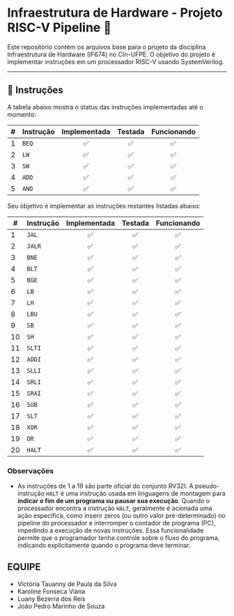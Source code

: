 # Infraestrutura de Hardware - Projeto RISC-V Pipeline 🚀

Este repositório contém os arquivos base para o projeto da disciplina Infraestrutura de Hardware (IF674) no CIn-UFPE. O objetivo do projeto é implementar instruções em um processador RISC-V usando SystemVerilog.

---

## 📝 Instruções

A tabela abaixo mostra o status das instruções implementadas até o momento:

| # | Instrução | Implementada | Testada | Funcionando |
|---|-----------|:-----------:|:-------:|:-----------:|
| 1 | `BEQ`     |     ✅     |   ✅   |     ✅     |
| 2 | `LW`      |     ✅     |   ✅   |     ✅     |
| 3 | `SW`      |     ✅     |   ✅   |     ✅     |
| 4 | `ADD`     |     ✅     |   ✅   |     ✅     |
| 5 | `AND`     |     ✅     |   ✅   |     ✅     |

Seu objetivo é implementar as instruções restantes listadas abaixo:

| #  | Instrução | Implementada | Testada | Funcionando |
|----|-----------|:------------:|:-------:|:-----------:|
| 1  | `JAL`     |      ✅      |    ✅    |      ✅      |
| 2  | `JALR`    |      ✅      |    ✅    |      ✅      |
| 3  | `BNE`     |      ✅      |    ✅    |      ✅      |
| 4  | `BLT`     |      ✅      |    ✅    |      ✅      |
| 5  | `BGE`     |      ✅      |    ✅    |      ✅      |
| 6  | `LB`      |      ✅      |    ✅    |      ✅      |
| 7  | `LH`      |      ✅      |    ✅    |      ✅      |
| 8  | `LBU`     |      ✅      |    ✅    |      ✅      |
| 9  | `SB`      |      ✅      |    ✅    |      ✅      |
| 10 | `SH`      |      ✅      |    ✅    |      ✅      |
| 11 | `SLTI`    |      ✅      |    ✅    |      ✅      |
| 12 | `ADDI`    |      ✅      |    ✅    |      ✅      |
| 13 | `SLLI`    |      ✅      |    ✅    |      ✅      |
| 14 | `SRLI`    |      ✅      |    ✅    |      ✅      |
| 15 | `SRAI`    |      ✅      |    ✅    |      ✅      |
| 16 | `SUB`     |      ✅      |    ✅    |      ✅      |
| 17 | `SLT`     |      ✅      |    ✅    |      ✅      |
| 18 | `XOR`     |      ✅      |    ✅    |      ✅      |
| 19 | `OR`      |      ✅      |    ✅    |      ✅      |
| 20 | `HALT`    |      ✅      |    ✅    |      ✅      |


### Observações

- As instruções de 1 a 19 são parte oficial do conjunto RV32I. A pseudo-instrução `HALT` é uma instrução usada em linguagens de montagem para **indicar o fim de um programa ou pausar sua execução**. Quando o processador encontra a instrução `HALT`, geralmente é acionada uma ação específica, como inserir zeros (ou outro valor pré-determinado) no pipeline do processador e interromper o contador de programa (PC), impedindo a execução de novas instruções. Essa funcionalidade permite que o programador tenha controle sobre o fluxo do programa, indicando explicitamente quando o programa deve terminar.

## EQUIPE
- Victória Tauanny de Paula da Silva
- Karoline Fonseca Viana
- Luany Bezerra dos Reis
- João Pedro Marinho de Souza 




